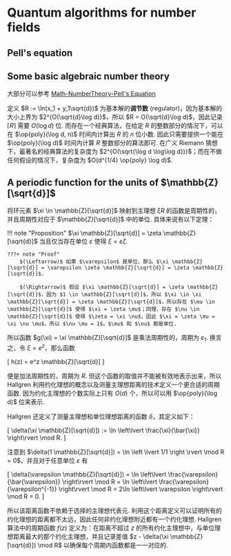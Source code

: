 # Quantum algorithms for number fields

## Pell's equation

## Some basic algebraic number theory

大部分可以参考 [Math-NumberTheory-Pell's Equation](https://note.shad0wash.cc/math/NumberTheory/Lec9/)

定义 $R := \ln(x_1 + y_1\sqrt{d})$ 为基本解的**调节数** (regulator)，因为基本解的大小上界为 $2^{O(\sqrt{d}\log d)}$，所以 $R = O(\sqrt{d}\log d)$，因此记录 $\lceil R \rceil$ 需要 $O(\log d)$ 位. 而存在一个经典算法，在给定 $R$ 的整数部分的情况下，可以在 $\op{poly}(\log d, n)$ 时间内计算出 $R$ 的 $n$ 位小数. 因此只需要提供一个能在 $\op{poly}(\log d)$ 时间内计算 $R$ 整数部分的算法即可. 在广义 Riemann 猜想下，最著名的经典算法的复杂度为 $2^{O(\sqrt{\log d \log\log d})}$；而在不做任何假设的情况下，复杂度为 $O(d^{1/4} \op{poly} \log d)$.

## A periodic function for the units of $\mathbb{Z}[\sqrt{d}]$

将环元素 $\xi \in \mathbb{Z}[\sqrt{d}]$ 映射到主理想 $\xi R$ 的函数是周期性的，并且周期性对应于 $\mathbb{Z}[\sqrt{d}]$ 中的单位. 具体来说有以下定理：

!!! note "Proposition"
    $\xi \mathbb{Z}[\sqrt{d}] = \zeta \mathbb{Z}[\sqrt{d}]$ 当且仅当存在单位 $\varepsilon$ 使得 $\xi = \varepsilon \zeta$.

    ???+ note "Proof"
        $(\Leftarrow)$ 如果 $\varepsilon$ 是单位，那么 $\xi \mathbb{Z}[\sqrt{d}] = \varepsilon \zeta \mathbb{Z}[\sqrt{d}] = \zeta \mathbb{Z}[\sqrt{d}]$.

        $(\Rightarrow)$ 假设 $\xi \mathbb{Z}[\sqrt{d}] = \zeta \mathbb{Z}[\sqrt{d}]$，因为 $1 \in \mathbb{Z}[\sqrt{d}]$，所以 $\xi \in \xi \mathbb{Z}[\sqrt{d}] = \zeta \mathbb{Z}[\sqrt{d}]$，所以存在 $\mu \in \mathbb{Z}[\sqrt{d}]$ 使得 $\xi = \zeta \mu$；同理，存在 $\nu \in \mathbb{Z}[\sqrt{d}]$ 使得 $\zeta = \xi \nu$，因此 $\xi = \zeta \mu = \xi \nu \mu$，所以 $\nu \mu = 1$，$\mu$ 和 $\nu$ 都是单位.

所以函数 $g(\xi) = \xi \mathbb{Z}[\sqrt{d}]$ 是乘法周期性的，周期为 $\varepsilon_1$. 换言之，令 $\xi = e^z$，那么函数

\[
    h(z) = e^z \mathbb{Z}[\sqrt{d}]
\]

便是加法周期性的，周期为 $R$. 但这个函数的取值并不能被有效地表示出来，所以 Hallgren 利用约化理想的概念以及测量主理想距离的技术定义一个更合适的周期函数. 因为约化主理想的个数实际上只有 $O(d)$ 个，所以可以用 $\op{poly}(\log d)$ 位来表示.

Hallgren 还定义了测量主理想和单位理想距离的函数 $\delta$，其定义如下：

\[
    \delta(\xi \mathbb{Z}[\sqrt{d}]) := \ln \left\lvert \frac{\xi}{\bar{\xi}} \right\rvert \mod R.
\]

注意到 $\delta(1 \mathbb{Z}[\sqrt{d}]) = \ln \left \lvert 1/1 \right \rvert \mod R = 0$，并且对于任意单位 $\varepsilon$ 有

\[
    \delta(\varepsilon \mathbb{Z}[\sqrt{d}]) = \ln \left\lvert \frac{\varepsilon}{\bar{\varepsilon}} \right\rvert \mod R = \ln \left\lvert \frac{\varepsilon}{\varepsilon^{-1}} \right\rvert \mod R = 2\ln \left\lvert \varepsilon \right\rvert \mod R = 0.
\]

所以该距离函数不依赖于选择的主理想代表元. 利用这个距离定义可以证明所有的约化理想的距离都不太远，因此任何非约化理想附近都有一个约化理想. Hallgren 算法中的周期函数 $f(z)$ 定义为：在距离不超过 $z$ 的所有约化主理想中，与单位理想距离最大的那个约化主理想，并且记录差值 $z - \delta(\xi \mathbb{Z}[\sqrt{d}]) \mod R$ 以确保每个周期内函数都是一一对应的.